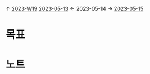 
↑ [2023-W19](2023-W19.md)
[2023-05-13](2023-05-13.md) ← 2023-05-14 → [2023-05-15](2023-05-15.md)


# 목표



# 노트




